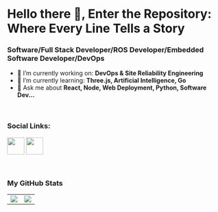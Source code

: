 # Hello there 👋, Enter the Repository: Where Every Line Tells a Story

### Software/Full Stack Developer/ROS Developer/Embedded Software Developer/DevOps

- 🔭 I’m currently working on: __DevOps & Site Reliability Engineering__ 
- 🌱 I’m currently learning: __Three.js, Artificial Intelligence, Go__
- 💬 Ask me about __React, Node, Web Deployment, Python, Software Dev...__

<br/>

### Social Links:

<a href="https://www.linkedin.com/in/mayur-manoj-agarwal"><img src="https://www.vectorlogo.zone/logos/linkedin/linkedin-icon.svg" width="40" height="40"/></a>
<a href="https://www.instagram.com/mayur.m.agarwal"><img src="https://www.vectorlogo.zone/logos/instagram/instagram-icon.svg" width="40" height="40"/></a>

<br/>

### My GitHub Stats

<table>
    <tr>
        <td>
            <img src="https://github-profile-trophy.vercel.app/?username=mayuragarwal2004&row=3&column=4&no-bg=true&theme=darkhub"/>
        </td>
        <td>
            <img src="https://github-readme-stats.vercel.app/api/top-langs/?username=mayuragarwal2004&langs_count=10&layout=compact&hide=php,scss,css,html,batchfile,gherkin,freemarker,xslt,tsql,ruby"/>
        </td> 
    </tr>
    <!--
    <tr>
        <td>
            <img src="https://github-readme-stats.vercel.app/api?username=mayuragarwal2004&count_private=true&show_icons=true&theme=tokyonight"/>
        </td>
        <td>
            <img src="https://github-readme-streak-stats.herokuapp.com/?user=mayuragarwal2004"/>
        </td>
    </tr>
    -->
</table>

<!--
**mayuragarwal2004/mayuragarwal2004** is a ✨ _special_ ✨ repository because its `README.md` (this file) appears on your GitHub profile.

Here are some ideas to get you started:

- 🔭 I’m currently working on ...
- 🌱 I’m currently learning ...
- 👯 I’m looking to collaborate on ...
- 🤔 I’m looking for help with ...
- 💬 Ask me about ...
- 📫 How to reach me: ...
- 😄 Pronouns: ...
- ⚡ Fun fact: ...
-->
